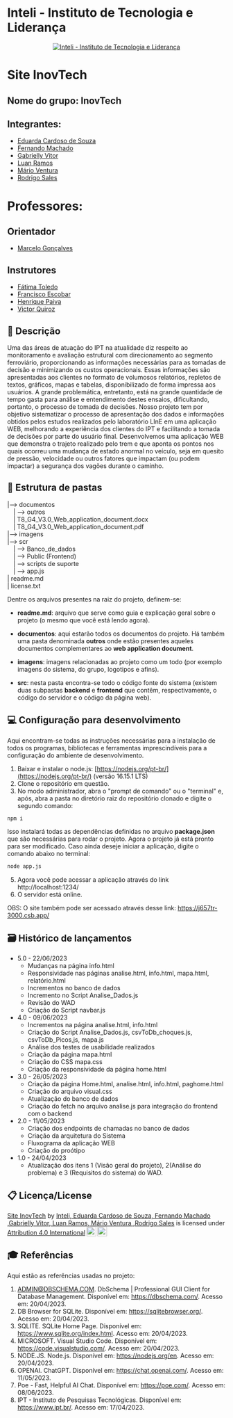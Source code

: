# Inteli - Instituto de Tecnologia e Liderança 

<p align="center">
<a href= "https://www.inteli.edu.br/"><img src="https://www.inteli.edu.br/wp-content/uploads/2022/04/28103439/Logo-Container.png" alt="Inteli - Instituto de Tecnologia e Liderança" border="0"></a>
</p>

# Site InovTech

## Nome do grupo: InovTech

## Integrantes:
- <a href="https://www.linkedin.com/in/eduarda-cardoso-de-souza-8bb802268/">Eduarda Cardoso de Souza</a> 
- <a href="https://www.linkedin.com/in/fernando-machado-84673a212/">Fernando Machado</a>
- <a href="https://www.linkedin.com/in/gabriellysilvavitor/">Gabrielly Vitor</a>
- <a href="https://www.linkedin.com/in/luan-ramos-de-mello-253b28268/">Luan Ramos</a> 
- <a href="https://www.linkedin.com/">Mário Ventura</a> 
- <a href="https://www.linkedin.com/in/rodrigo-sales-07/">Rodrigo Sales</a>

# Professores:
## Orientador

- <a href="[https://www.linkedin.com/](https://www.linkedin.com/in/marcelo-gon%C3%A7alves-phd-a550652)">Marcelo Gonçalves</a>

## Instrutores

- <a href="[https://www.linkedin.com/](https://www.linkedin.com/in/fatima-toledo)">Fátima Toledo</a>
- <a href="https://www.linkedin.com/in/francisco-escobar">Francisco Escobar</a>
- <a href="https://www.linkedin.com/in/henrique-mohallem-paiva-6854b460/">Henrique Paiva</a>
- <a href="https://www.linkedin.com/in/victorbarq">Victor Quiroz</a>

## 📝 Descrição

Uma das áreas de atuação do IPT na atualidade diz respeito ao monitoramento e avaliação estrutural com direcionamento ao segmento ferroviário, proporcionando as informações necessárias para as tomadas de decisão e minimizando os custos operacionais. Essas informações são apresentadas aos clientes no formato de volumosos relatórios, repletos de textos, gráficos, mapas e tabelas, disponibilizado de forma impressa aos usuários. A grande problemática, entretanto, está na grande quantidade de tempo gasta para análise e entendimento destes ensaios, dificultando, portanto, o processo de tomada de decisões.
Nosso projeto tem por objetivo sistematizar o processo de apresentação dos dados e informações obtidos pelos estudos realizados pelo laboratório LInE em uma aplicação WEB, melhorando a experiência dos clientes do IPT e facilitando a tomada de decisões por parte do usuário final. Desenvolvemos uma aplicação WEB que demonstra o trajeto realizado pelo trem e que aponta os pontos nos quais ocorreu uma mudança de estado anormal no veículo, seja em quesito de pressão, velocidade ou outros fatores que impactam (ou podem impactar) a segurança dos vagões durante o caminho.


## 📁 Estrutura de pastas

|--> documentos<br>
  &emsp;| --> outros <br>
  &emsp;| T8_G4_V3.0_Web_application_document.docx<br>
  &emsp;| T8_G4_V3.0_Web_application_document.pdf<br>
|--> imagens<br>
|--> scr<br>
  &emsp;| --> Banco_de_dados <br>
  &emsp;| --> Public (Frontend) <br>
  &emsp;| --> scripts de suporte <br>
  &emsp;| --> app.js <br>
| readme.md<br>
| license.txt

Dentre os arquivos presentes na raiz do projeto, definem-se:

- <b>readme.md</b>: arquivo que serve como guia e explicação geral sobre o projeto (o mesmo que você está lendo agora).

- <b>documentos</b>: aqui estarão todos os documentos do projeto. Há também uma pasta denominada <b>outros</b> onde estão presentes aqueles documentos complementares ao <b>web application document</b>.

- <b>imagens</b>: imagens relacionadas ao projeto como um todo (por exemplo imagens do sistema, do grupo, logotipos e afins).

- <b>src</b>: nesta pasta encontra-se todo o código fonte do sistema (existem duas subpastas <b>backend</b> e <b>frontend</b> que contêm, respectivamente, o código do servidor e o código da página web).

## 💻 Configuração para desenvolvimento

Aqui encontram-se todas as instruções necessárias para a instalação de todos os programas, bibliotecas e ferramentas imprescindíveis para a configuração do ambiente de desenvolvimento.

1.  Baixar e instalar o node.js:  [https://nodejs.org/pt-br/](https://nodejs.org/pt-br/) (versão 16.15.1 LTS)
2. Clone o repositório em questão.
3.  No modo administrador, abra o "prompt de comando" ou o "terminal" e, após,  abra a pasta no diretório raiz do repositório clonado e digite o segundo comando:

```sh
npm i
```

Isso instalará todas as dependências definidas no arquivo <b>package.json</b> que são necessárias para rodar o projeto. Agora o projeto já está pronto para ser modificado. Caso ainda deseje iniciar a aplicação, digite o comando abaixo no terminal:

```sh
node app.js
```
5. Agora você pode acessar a aplicação através do link http://localhost:1234/
6. O servidor está online.

OBS: O site também pode ser acessado através desse link: https://j657tr-3000.csb.app/


## 🗃 Histórico de lançamentos

* 5.0 - 22/06/2023
    * Mudanças na página info.html
    * Responsividade nas páginas analise.html, info.html, mapa.html, relatório.html
    * Incrementos no banco de dados
    * Incremento no Script Analise_Dados.js
    * Revisão do WAD
    * Criação do Script navbar.js
* 4.0 - 09/06/2023
    * Incrementos na página analise.html, info.html
    * Criação do Script Analise_Dados.js, csvToDb_choques.js, csvToDb_Picos,js, mapa.js
    * Análise dos testes de usabilidade realizados
    * Criação da página mapa.html
    * Criação do CSS mapa.css
    * Criação da responsividade da página home.html
* 3.0 - 26/05/2023
    * Criação da página Home.html, analise.html, info.html, paghome.html 
    * Criação do arquivo visual.css
    * Atualização do banco de dados
    * Criação do fetch no arquivo analise.js para integração do frontend com o backend
* 2.0 - 11/05/2023
    * Criação dos endpoints de chamadas no banco de dados
    * Criação da arquitetura do Sistema
    * Fluxograma da aplicação WEB
    * Criação do proótipo
* 1.0 - 24/04/2023
    * Atualização dos itens 1 (Visão geral do projeto), 2(Análise do problema) e 3 (Requisitos do sistema) do WAD.



## 📋 Licença/License

<p xmlns:cc="http://creativecommons.org/ns#" xmlns:dct="http://purl.org/dc/terms/"><a property="dct:title" rel="cc:attributionURL" href="https://github.com/2023M2T8-Inteli/Projeto4">Site InovTech</a> by <a rel="cc:attributionURL dct:creator" property="cc:attributionName" href="https://github.com/2023M2T8-Inteli/Projeto4">Inteli, Eduarda Cardoso de Souza, Fernando Machado ,Gabrielly Vitor, Luan Ramos, Mário Ventura ,Rodrigo Sales</a> is licensed under <a href="http://creativecommons.org/licenses/by/4.0/?ref=chooser-v1" target="_blank" rel="license noopener noreferrer" style="display:inline-block;">Attribution 4.0 International<img style="height:22px!important;margin-left:3px;vertical-align:text-bottom;" src="https://mirrors.creativecommons.org/presskit/icons/cc.svg?ref=chooser-v1"><img style="height:22px!important;margin-left:3px;vertical-align:text-bottom;" src="https://mirrors.creativecommons.org/presskit/icons/by.svg?ref=chooser-v1"></a></p>

## 🎓 Referências

Aqui estão as referências usadas no projeto:

1. ADMIN@DBSCHEMA.COM. DbSchema | Professional GUI Client for Database Management. Disponível em: <https://dbschema.com/>. Acesso em: 20/04/2023.
2. DB Browser for SQLite. Disponível em: <https://sqlitebrowser.org/>. Acesso em: 20/04/2023.
3. SQLITE. SQLite Home Page. Disponível em: <https://www.sqlite.org/index.html>. Acesso em: 20/04/2023.
4. MICROSOFT. Visual Studio Code. Disponível em: <https://code.visualstudio.com/>. Acesso em: 20/04/2023.
5. NODE.JS. Node.js. Disponível em: <https://nodejs.org/en>. Acesso em: 20/04/2023.
6. OPENAI. ChatGPT. Disponível em: <https://chat.openai.com/>. Acesso em: 11/05/2023.
7. Poe - Fast, Helpful AI Chat. Disponível em: <https://poe.com/>. Acesso em: 08/06/2023.
8. IPT - Instituto de Pesquisas Tecnológicas. Disponível em: <https://www.ipt.br/>. Acesso em: 17/04/2023.


